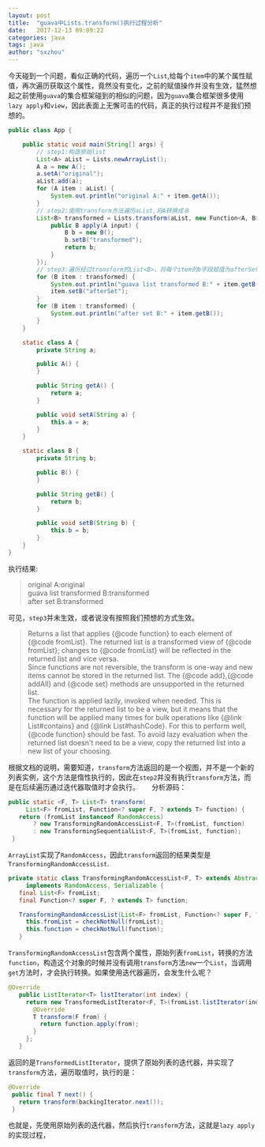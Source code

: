 ```yaml
---
layout: post
title:  "guava中Lists.transform()执行过程分析"
date:   2017-12-13 09:09:22
categories: java
tags: java
author: "sxzhou"
---
```


今天碰到一个问题，看似正确的代码，遍历一个`List`,给每个`item`中的某个属性赋值，再次遍历获取这个属性，竟然没有变化，之前的赋值操作并没有生效，猛然想起之前使用`guava`的集合框架碰到的相似的问题，因为`guava`集合框架很多使用`lazy apply`和`view`，因此表面上无懈可击的代码，真正的执行过程并不是我们预想的。　　
```java
public class App {

    public static void main(String[] args) {
        // step1:构造原始list
        List<A> aList = Lists.newArrayList();
        A a = new A();
        a.setA("original");
        aList.add(a);
        for (A item : aList) {
            System.out.println("original A:" + item.getA());
        }
        // step2:使用transform方法遍历aList,将A转换成Ｂ
        List<B> transformed = Lists.transform(aList, new Function<A, B>() {
            public B apply(A input) {
                B b = new B();
                b.setB("transformed");
                return b;
            }
        });
        // step3:遍历经过transform的List<B>，将每个item的b字段赋值为afterSet
        for (B item : transformed) {
            System.out.println("guava list transformed B:" + item.getB());
            item.setB("afterSet");
        }
        for (B item : transformed) {
            System.out.println("after set B:" + item.getB());
        }
    }

    static class A {
        private String a;

        public A() {
        }

        public String getA() {
            return a;
        }

        public void setA(String a) {
            this.a = a;
        }
    }

    static class B {
        private String b;

        public B() {
        }

        public String getB() {
            return b;
        }

        public void setB(String b) {
            this.b = b;
        }
    }
}
```  
执行结果:
>original A:original  
guava list transformed B:transformed  
after set B:transformed  

可见，`step3`并未生效，或者说没有按照我们预想的方式生效。　　
>Returns a list that applies {@code function} to each element of {@code
 fromList}. The returned list is a transformed view of {@code fromList};
 changes to {@code fromList} will be reflected in the returned list and vice versa.  
 Since functions are not reversible, the transform is one-way and new items cannot be stored in the returned list. The {@code add},{@code addAll} and {@code set} methods are unsupported in the returned list.  
 The function is applied lazily, invoked when needed. This is necessary for the returned list to be a view, but it means that the function will be applied many times for bulk operations like {@link List#contains} and {@link List#hashCode}. For this to perform well, {@code function} should be fast. To avoid lazy evaluation when the returned list doesn't need to be a view, copy the returned list into a new list of your choosing.    
 
 根据文档的说明，需要知道，`transform`方法返回的是一个视图，并不是一个新的列表实例，这个方法是惰性执行的，因此在`step2`并没有执行`transform`方法，而是在后续遍历通过迭代器取值时才会执行。　　
 分析源码：　　
 ```java
 public static <F, T> List<T> transform(
      List<F> fromList, Function<? super F, ? extends T> function) {
    return (fromList instanceof RandomAccess)
        ? new TransformingRandomAccessList<F, T>(fromList, function)
        : new TransformingSequentialList<F, T>(fromList, function);
  }
 ```  
 `ArrayList`实现了`RandomAccess`，因此`transform`返回的结果类型是`TransformingRandomAccessList`.  
 ```java
 private static class TransformingRandomAccessList<F, T> extends AbstractList<T>
      implements RandomAccess, Serializable {
    final List<F> fromList;
    final Function<? super F, ? extends T> function;

    TransformingRandomAccessList(List<F> fromList, Function<? super F, ? extends T> function) {
      this.fromList = checkNotNull(fromList);
      this.function = checkNotNull(function);
    }
 ```  
 `TransformingRandomAccessList`包含两个属性，原始列表`fromList`，转换的方法`function`，构造这个对象的时候并没有调用`transform`方法`new`一个`List`，当调用`get`方法时，才会执行转换。如果使用迭代器遍历，会发生什么呢？　　
 ```java
 @Override
    public ListIterator<T> listIterator(int index) {
      return new TransformedListIterator<F, T>(fromList.listIterator(index)) {
        @Override
        T transform(F from) {
          return function.apply(from);
        }
      };
    }
 ```  
 返回的是`TransformedListIterator`，提供了原始列表的迭代器，并实现了`transform`方法，遍历取值时，执行的是：
 ```java
 @Override
  public final T next() {
    return transform(backingIterator.next());
  }
 ```  
 也就是，先使用原始列表的迭代器，然后执行`transform`方法，这就是`lazy apply`的实现过程，